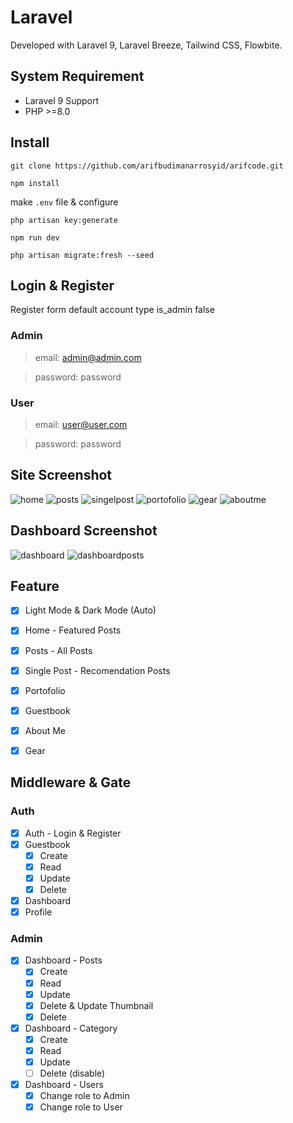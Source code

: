 # Laravel
Developed with Laravel 9, Laravel Breeze, Tailwind CSS, Flowbite.

## System Requirement
- Laravel 9 Support
- PHP >=8.0

## Install
```
git clone https://github.com/arifbudimanarrosyid/arifcode.git
```
```
npm install
```
make `.env` file & configure
```
php artisan key:generate
```
```
npm run dev
```
```
php artisan migrate:fresh --seed
```

## Login & Register
Register form default account type is_admin false
### Admin
>email: admin@admin.com

>password: password

### User
>email: user@user.com

>password: password


## Site Screenshot
![home](screenshot/home.png)
![posts](screenshot/posts.png)
![singelpost](screenshot/singelpost.png)
![portofolio](screenshot/portofolio.png)
![gear](screenshot/gear.png)
![aboutme](screenshot/aboutme.png)

## Dashboard Screenshot
![dashboard](screenshot/dashboard.png)
![dashboardposts](screenshot/dashboardposts.png)

## Feature
- [x] Light Mode & Dark Mode (Auto)
- [x] Home - Featured Posts
- [x] Posts - All Posts
- [x] Single Post - Recomendation Posts
- [x] Portofolio
- [x] Guestbook
- [x] About Me
- [x] Gear


## Middleware & Gate

### Auth
- [x] Auth - Login & Register
- [x] Guestbook
  - [x] Create
  - [x] Read
  - [x] Update
  - [x] Delete
- [x] Dashboard
- [x] Profile

### Admin
- [x] Dashboard - Posts
  - [x] Create
  - [x] Read
  - [x] Update
  - [x] Delete & Update Thumbnail
  - [x] Delete
- [x] Dashboard - Category
  - [x] Create
  - [x] Read
  - [x] Update
  - [ ] Delete (disable)
- [x] Dashboard - Users
  - [x] Change role to Admin
  - [x] Change role to User
